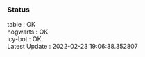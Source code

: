 ### Status


table : OK  
hogwarts : OK  
icy-bot : OK  
Latest Update : 2022-02-23 19:06:38.352807
